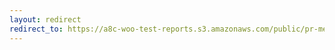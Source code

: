 ```yaml
---
layout: redirect
redirect_to: https://a8c-woo-test-reports.s3.amazonaws.com/public/pr-merge/40068/e2e/index.html
---
```

